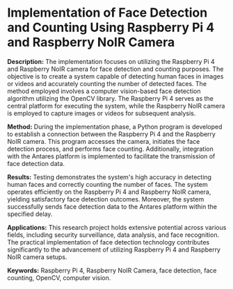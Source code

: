 # Implementation of Face Detection and Counting Using Raspberry Pi 4 and Raspberry NoIR Camera

**Description:**
The implementation focuses on utilizing the Raspberry Pi 4 and Raspberry NoIR camera for face detection and counting purposes. The objective is to create a system capable of detecting human faces in images or videos and accurately counting the number of detected faces. The method employed involves a computer vision-based face detection algorithm utilizing the OpenCV library. The Raspberry Pi 4 serves as the central platform for executing the system, while the Raspberry NoIR camera is employed to capture images or videos for subsequent analysis.

**Method:**
During the implementation phase, a Python program is developed to establish a connection between the Raspberry Pi 4 and the Raspberry NoIR camera. This program accesses the camera, initiates the face detection process, and performs face counting. Additionally, integration with the Antares platform is implemented to facilitate the transmission of face detection data.

**Results:**
Testing demonstrates the system's high accuracy in detecting human faces and correctly counting the number of faces. The system operates efficiently on the Raspberry Pi 4 and Raspberry NoIR camera, yielding satisfactory face detection outcomes. Moreover, the system successfully sends face detection data to the Antares platform within the specified delay.

**Applications:**
This research project holds extensive potential across various fields, including security surveillance, data analysis, and face recognition. The practical implementation of face detection technology contributes significantly to the advancement of utilizing Raspberry Pi 4 and Raspberry NoIR camera setups.

**Keywords:** Raspberry Pi 4, Raspberry NoIR Camera, face detection, face counting, OpenCV, computer vision.

